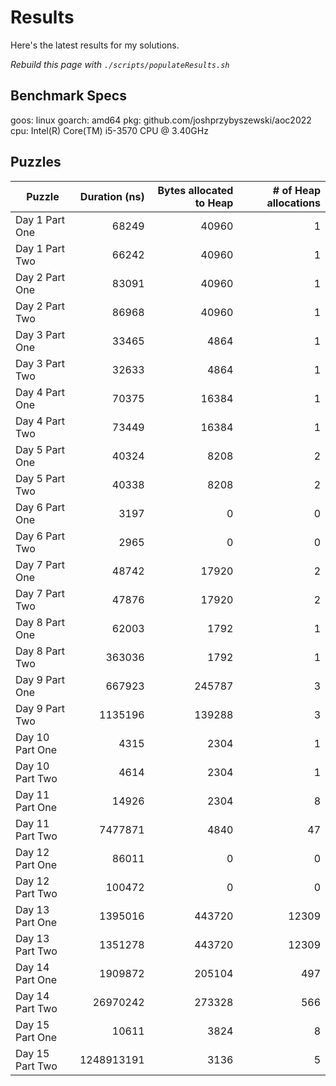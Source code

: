 # Results

Here's the latest results for my solutions.

_Rebuild this page with `./scripts/populateResults.sh`_

## Benchmark Specs

goos: linux
goarch: amd64
pkg: github.com/joshprzybyszewski/aoc2022
cpu: Intel(R) Core(TM) i5-3570 CPU @ 3.40GHz

## Puzzles

|Puzzle|Duration (ns)|Bytes allocated to Heap|# of Heap allocations|
|-|-:|-:|-:|
|Day 1 Part One|68249|40960|1|
|Day 1 Part Two|66242|40960|1|
|Day 2 Part One|83091|40960|1|
|Day 2 Part Two|86968|40960|1|
|Day 3 Part One|33465|4864|1|
|Day 3 Part Two|32633|4864|1|
|Day 4 Part One|70375|16384|1|
|Day 4 Part Two|73449|16384|1|
|Day 5 Part One|40324|8208|2|
|Day 5 Part Two|40338|8208|2|
|Day 6 Part One|3197|0|0|
|Day 6 Part Two|2965|0|0|
|Day 7 Part One|48742|17920|2|
|Day 7 Part Two|47876|17920|2|
|Day 8 Part One|62003|1792|1|
|Day 8 Part Two|363036|1792|1|
|Day 9 Part One|667923|245787|3|
|Day 9 Part Two|1135196|139288|3|
|Day 10 Part One|4315|2304|1|
|Day 10 Part Two|4614|2304|1|
|Day 11 Part One|14926|2304|8|
|Day 11 Part Two|7477871|4840|47|
|Day 12 Part One|86011|0|0|
|Day 12 Part Two|100472|0|0|
|Day 13 Part One|1395016|443720|12309|
|Day 13 Part Two|1351278|443720|12309|
|Day 14 Part One|1909872|205104|497|
|Day 14 Part Two|26970242|273328|566|
|Day 15 Part One|10611|3824|8|
|Day 15 Part Two|1248913191|3136|5|
